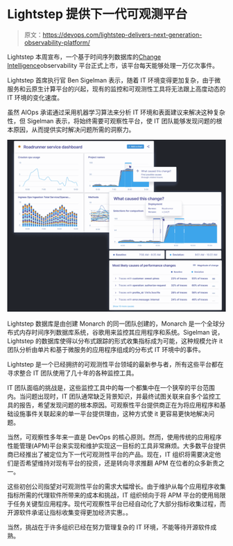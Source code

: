 # Lightstep 提供下一代可观测平台

> 原文：<https://devops.com/lightstep-delivers-next-generation-observability-platform/>

Lightstep 本周宣布，一个基于时间序列数据库的[Change Intelligence](https://www.businesswire.com/news/home/20210204005080/en/Lightstep-Announces-%E2%80%98Change-Intelligence%E2%80%99-to-Deliver-on-the-Promises-of-AIOps-in-Observability)observability 平台正式上市，该平台每天能够处理一万亿次事件。

Lightstep 首席执行官 Ben Sigelman 表示，随着 IT 环境变得更加复杂，由于微服务和云原生计算平台的兴起，现有的监控和可观测性工具将无法跟上高度动态的 IT 环境的变化速度。

虽然 AIOps 承诺通过采用机器学习算法来分析 IT 环境和表面建议来解决这种复杂性，但 Sigelman 表示，将始终需要可观察性平台，使 IT 团队能够发现问题的根本原因，从而提供实时解决问题所需的洞察力。

![](img/774c042b9d349f02a892e94d5878241a.png)

Lightstep 数据库是由创建 Monarch 的同一团队创建的，Monarch 是一个全球分布式内存时间序列数据库系统，谷歌用来监控其应用程序和系统。Sigelman 说，Lightstep 的数据库使得以分布式跟踪的形式收集指标成为可能，这种规模允许 it 团队分析由单片和基于微服务的应用程序组成的分布式 IT 环境中的事件。

Lightstep 是一个已经拥挤的可观测性平台领域的最新参与者，所有这些平台都在寻求整合 IT 团队使用了几十年的各种监控工具。

IT 团队面临的挑战是，这些监控工具中的每一个都集中在一个狭窄的平台范围内。当问题出现时，IT 团队通常缺乏背景知识，并最终试图关联来自多个监控工具的报告，希望发现问题的根本原因。可观察性平台提供商正在为将应用程序和基础设施事件关联起来的单一平台提供理由，这种方式使 it 更容易更快地解决问题。

当然，可观察性多年来一直是 DevOps 的核心原则。然而，使用传统的应用程序性能管理(APM)平台来实现和维护实现这一目标的工具非常麻烦。大多数平台提供商已经推出了被定位为下一代可观测性平台的产品。现在，IT 组织将需要决定他们是否希望维持对现有平台的投资，还是转向寻求推翻 APM 在位者的众多新贵之一。

这些初创公司指望对可观测性平台的需求大幅增长。由于维护从每个应用程序收集指标所需的代理软件所带来的成本和挑战，IT 组织倾向于将 APM 平台的使用局限于任务关键型应用程序。现代可观察性平台已经自动化了大部分指标收集过程，而开源软件承诺让指标收集变得更加经济实惠。。

当然，挑战在于许多组织已经在努力管理复杂的 IT 环境，不能等待开源软件成熟。